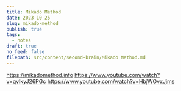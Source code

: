 ```yaml
---
title: Mikado Method
date: 2023-10-25
slug: mikado-method
publish: true
tags:
  - notes
draft: true
no_feed: false
filepath: src/content/second-brain/Mikado Method.md
---
```


https://mikadomethod.info
https://www.youtube.com/watch?v=qvlkyJ26PGc
https://www.youtube.com/watch?v=HbjWOvxJjms
